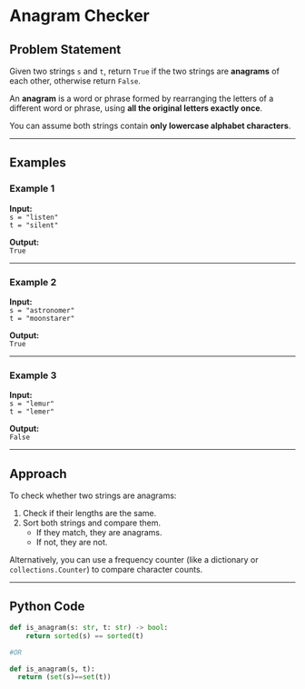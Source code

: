 # Anagram Checker

## Problem Statement

Given two strings `s` and `t`, return `True` if the two strings are **anagrams** of each other, otherwise return `False`.

An **anagram** is a word or phrase formed by rearranging the letters of a different word or phrase, using **all the original letters exactly once**.

You can assume both strings contain **only lowercase alphabet characters**.

---

## Examples

### Example 1

**Input:**  
`s = "listen"`  
`t = "silent"`  

**Output:**  
`True`  

---

### Example 2

**Input:**  
`s = "astronomer"`  
`t = "moonstarer"`  

**Output:**  
`True`  

---

### Example 3

**Input:**  
`s = "lemur"`  
`t = "lemer"`  

**Output:**  
`False`  

---

## Approach

To check whether two strings are anagrams:

1. Check if their lengths are the same.
2. Sort both strings and compare them.
   - If they match, they are anagrams.
   - If not, they are not.

Alternatively, you can use a frequency counter (like a dictionary or `collections.Counter`) to compare character counts.

---

## Python Code

```python
def is_anagram(s: str, t: str) -> bool:
    return sorted(s) == sorted(t)

#OR

def is_anagram(s, t):
  return (set(s)==set(t))
